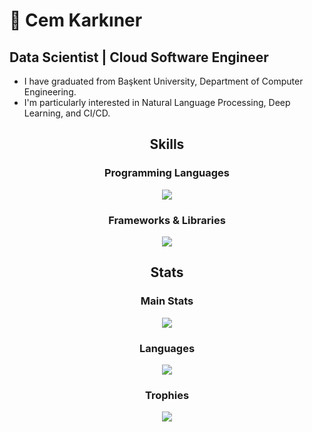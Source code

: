 # 👋 Cem Karkıner

##  Data Scientist | Cloud Software Engineer
 - I have graduated from Başkent University, Department of Computer Engineering.
 - I'm particularly interested in Natural Language Processing, Deep Learning, and CI/CD.


<div align="center">
 
## Skills
  <h3>Programming Languages</h3>
  <img src="https://skillicons.dev/icons?i=python,java,cpp,c,r,ts" />

  <h3>Frameworks & Libraries</h3>
  <img src="https://skillicons.dev/icons?i=pytorch,tensorflow,aws,docker,git,github,gcp,mongo,figma&perline=5" />

</div>


<div align="center">

 ## Stats
  <h3>Main Stats</h3>
  <img src="https://github-readme-stats.vercel.app/api?username=cemkarkiner&show_icons=false&theme=great-gatsby&rank_icon=github" />

  <h3>Languages</h3>
  <img src="https://github-readme-stats.vercel.app/api/top-langs/?username=CemKarkiner&layout=compact&theme=great-gatsby" />

  <h3>Trophies</h3>
  <img src="https://github-profile-trophy.vercel.app/?username=cemkarkiner&theme=onedark" />

</div>


